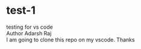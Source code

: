 # test-1
testing for vs code<br>
Author Adarsh Raj <br>
I am going to clone this repo on my vscode. Thanks
